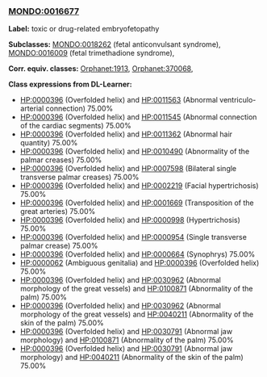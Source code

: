 
### [MONDO:0016677](http://purl.obolibrary.org/obo/MONDO_0016677)
**Label:** toxic or drug-related embryofetopathy

**Subclasses:** [MONDO:0018262](http://purl.obolibrary.org/obo/MONDO_0018262) (fetal anticonvulsant syndrome), [MONDO:0016009](http://purl.obolibrary.org/obo/MONDO_0016009) (fetal trimethadione syndrome), 

**Corr. equiv. classes:** [Orphanet:1913](http://www.orpha.net/ORDO/Orphanet_1913), [Orphanet:370068](http://www.orpha.net/ORDO/Orphanet_370068), 

**Class expressions from DL-Learner:**

- [HP:0000396](http://purl.obolibrary.org/obo/HP_0000396) (Overfolded helix) and [HP:0011563](http://purl.obolibrary.org/obo/HP_0011563) (Abnormal ventriculo-arterial connection) 75.00%
- [HP:0000396](http://purl.obolibrary.org/obo/HP_0000396) (Overfolded helix) and [HP:0011545](http://purl.obolibrary.org/obo/HP_0011545) (Abnormal connection of the cardiac segments) 75.00%
- [HP:0000396](http://purl.obolibrary.org/obo/HP_0000396) (Overfolded helix) and [HP:0011362](http://purl.obolibrary.org/obo/HP_0011362) (Abnormal hair quantity) 75.00%
- [HP:0000396](http://purl.obolibrary.org/obo/HP_0000396) (Overfolded helix) and [HP:0010490](http://purl.obolibrary.org/obo/HP_0010490) (Abnormality of the palmar creases) 75.00%
- [HP:0000396](http://purl.obolibrary.org/obo/HP_0000396) (Overfolded helix) and [HP:0007598](http://purl.obolibrary.org/obo/HP_0007598) (Bilateral single transverse palmar creases) 75.00%
- [HP:0000396](http://purl.obolibrary.org/obo/HP_0000396) (Overfolded helix) and [HP:0002219](http://purl.obolibrary.org/obo/HP_0002219) (Facial hypertrichosis) 75.00%
- [HP:0000396](http://purl.obolibrary.org/obo/HP_0000396) (Overfolded helix) and [HP:0001669](http://purl.obolibrary.org/obo/HP_0001669) (Transposition of the great arteries) 75.00%
- [HP:0000396](http://purl.obolibrary.org/obo/HP_0000396) (Overfolded helix) and [HP:0000998](http://purl.obolibrary.org/obo/HP_0000998) (Hypertrichosis) 75.00%
- [HP:0000396](http://purl.obolibrary.org/obo/HP_0000396) (Overfolded helix) and [HP:0000954](http://purl.obolibrary.org/obo/HP_0000954) (Single transverse palmar crease) 75.00%
- [HP:0000396](http://purl.obolibrary.org/obo/HP_0000396) (Overfolded helix) and [HP:0000664](http://purl.obolibrary.org/obo/HP_0000664) (Synophrys) 75.00%
- [HP:0000062](http://purl.obolibrary.org/obo/HP_0000062) (Ambiguous genitalia) and [HP:0000396](http://purl.obolibrary.org/obo/HP_0000396) (Overfolded helix) 75.00%
- [HP:0000396](http://purl.obolibrary.org/obo/HP_0000396) (Overfolded helix) and [HP:0030962](http://purl.obolibrary.org/obo/HP_0030962) (Abnormal morphology of the great vessels) and [HP:0100871](http://purl.obolibrary.org/obo/HP_0100871) (Abnormality of the palm) 75.00%
- [HP:0000396](http://purl.obolibrary.org/obo/HP_0000396) (Overfolded helix) and [HP:0030962](http://purl.obolibrary.org/obo/HP_0030962) (Abnormal morphology of the great vessels) and [HP:0040211](http://purl.obolibrary.org/obo/HP_0040211) (Abnormality of the skin of the palm) 75.00%
- [HP:0000396](http://purl.obolibrary.org/obo/HP_0000396) (Overfolded helix) and [HP:0030791](http://purl.obolibrary.org/obo/HP_0030791) (Abnormal jaw morphology) and [HP:0100871](http://purl.obolibrary.org/obo/HP_0100871) (Abnormality of the palm) 75.00%
- [HP:0000396](http://purl.obolibrary.org/obo/HP_0000396) (Overfolded helix) and [HP:0030791](http://purl.obolibrary.org/obo/HP_0030791) (Abnormal jaw morphology) and [HP:0040211](http://purl.obolibrary.org/obo/HP_0040211) (Abnormality of the skin of the palm) 75.00%


